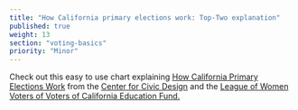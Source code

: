 ```yaml
---
title: "How California primary elections work: Top-Two explanation"
published: true
weight: 13
section: "voting-basics"
priority: "Minor"
---
```



Check out this easy to use chart explaining [How California Primary Elections Work](https://drive.google.com/file/d/0B1gLDDkIXRfEa0tSX3ZIUkV0WU1TbmIxYWpoQWMtZkJvV19N/view?usp=sharing) from the [Center for Civic Design](http://civicdesign.org/) and the [League of Women Voters of Voters of California Education Fund.](https://cavotes.org/)  